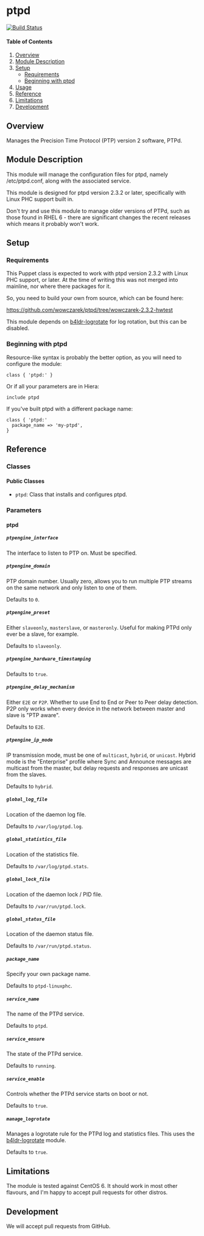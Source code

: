 # ptpd

[![Build Status](https://travis-ci.org/LMAX-Exchange/puppet-ptpd.svg?branch=master)](https://travis-ci.org/LMAX-Exchange/puppet-ptpd)

#### Table of Contents

1. [Overview](#overview)
2. [Module Description](#module-description)
3. [Setup](#setup)
    * [Requirements](#what-ptpd-affects)
    * [Beginning with ptpd](#beginning-with-ptpd)
4. [Usage](#usage)
5. [Reference](#reference)
5. [Limitations](#limitations)
6. [Development](#development)

## Overview

Manages the Precision Time Protocol (PTP) version 2 software, PTPd.


## Module Description

This module will manage the configuration files for ptpd, namely /etc/ptpd.conf, along with the
associated service.

This module is designed for ptpd version 2.3.2 or later, specifically with Linux PHC support built in.

Don't try and use this module to manage older versions of PTPd, such as those
found in RHEL 6 - there are significant changes the recent releases which means it probably won't work.

## Setup

### Requirements

This Puppet class is expected to work with ptpd version 2.3.2 with Linux PHC support, or later.
At the time of writing this was not merged into mainline, nor where there packages for it.

So, you need to build your own from source, which can be found here:

https://github.com/wowczarek/ptpd/tree/wowczarek-2.3.2-hwtest

This module depends on [b4ldr-logrotate](https://github.com/b4ldr/puppet-logrotate) for log rotation, but this can be disabled.

### Beginning with ptpd

Resource-like syntax is probably the better option, as you will need to configure the module:

~~~ puppet
class { 'ptpd:' }
~~~

Or if all your parameters are in Hiera:

~~~ puppet
include ptpd
~~~

If you've built ptpd with a different package name:

~~~ puppet
class { 'ptpd:'
  package_name => 'my-ptpd',
}
~~~

## Reference

### Classes

#### Public Classes

* `ptpd`: Class that installs and configures ptpd.

### Parameters

#### ptpd

##### `ptpengine_interface`

The interface to listen to PTP on. Must be specified.

##### `ptpengine_domain`

PTP domain number. Usually zero, allows you to run multiple PTP streams on the same network and only listen to one of them.

Defaults to `0`.

##### `ptpengine_preset`

Either `slaveonly`, `masterslave`, or `masteronly`. Useful for making PTPd only ever be a slave, for example.

Defaults to `slaveonly`.

##### `ptpengine_hardware_timestamping`

Defaults to `true`.

##### `ptpengine_delay_mechanism`

Either `E2E` or `P2P`. Whether to use End to End or Peer to Peer delay detection. P2P only works when every device in
the network between master and slave is "PTP aware".

Defaults to `E2E`.

##### `ptpengine_ip_mode`

IP transmission mode, must be one of `multicast`, `hybrid`, or `unicast`. Hybrid mode is the "Enterprise" profile where
Sync and Announce messages are multicast from the master, but delay requests and responses are unicast from the slaves.

Defaults to `hybrid`.

##### `global_log_file`

Location of the daemon log file.

Defaults to `/var/log/ptpd.log`.

##### `global_statistics_file`

Location of the statistics file.

Defaults to `/var/log/ptpd.stats`.

##### `global_lock_file`

Location of the daemon lock / PID file.

Defaults to `/var/run/ptpd.lock`.

##### `global_status_file`

Location of the daemon status file.

Defaults to `/var/run/ptpd.status`.

##### `package_name`

Specify your own package name.

Defaults to `ptpd-linuxphc`.

##### `service_name`

The name of the PTPd service.

Defaults to `ptpd`.

##### `service_ensure`

The state of the PTPd service.

Defaults to `running`.

##### `service_enable`

Controls whether the PTPd service starts on boot or not.

Defaults to `true`.

##### `manage_logrotate`

Manages a logrotate rule for the PTPd log and statistics files. This uses the [b4ldr-logrotate](https://github.com/b4ldr/puppet-logrotate) module.

Defaults to `true`.

## Limitations

The module is tested against CentOS 6. It should work in most other flavours, and I'm
happy to accept pull requests for other distros.

## Development

We will accept pull requests from GitHub.
